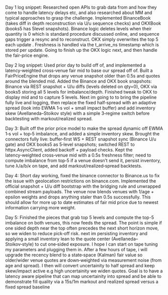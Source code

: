 Day 1 log snippet:
Researched open APIs to grab data from and how they come to handle latency delays etc, and also researched about MM and typical approaches to grasp the challenge.
Implemented BinanceBook (takes diff in depth reconstruction via U/u sequence checks) and OKXBook (books5 has 5level snapshots). Binance logic deletes levels when their quantity is 0 which is standard procedure discussed online, and sequence gaps trigger a resync and to reconstruct. OKX simply overwrites the top 5 each update . Freshness is handled via the t_arrive_ns timestamp which is stored per update. Going to finish up the OKX logic next, and then handle the fair-price engine.

Day 2 log snippet:
Used prior day to build off of, and implemented a latency‑weighted cross‑venue fair mid to base our spread off of. Built a FairPriceEngine that drops any venue snapshot older than 0.5s and quotes around the blended mid. Added the Binance and OKX book snapshots: Binance via REST snapshot + U/u diffs (levels deleted on qty=0), OKX via books5 storing all 5 levels for imbalance/depth. Finished tweak to OKX to display mid and to capture 5 levels. Next im going to to bring the pipeline fully live and logging, then replace the fixed half‑spread with an adaptive spread (look into EWMA 1‑s vol + small impact buffer) and add inventory skew (Avellaneda–Stoikov style) with a simple 3‑regime switch before backtesting with markout/realized spread.

Day 3:
Built off the prior price model to make the spread dynamic off EWMA 1‑s vol + top‑5 imbalance, and added a simple inventory skew. Brought the connectors fully live: buffer‑first WS + REST snapshot sync (Binance U/u gate) and OKX books5 as 5‑level snapshots; switched REST to httpx.AsyncClient, added backoff + payload checks. Kept the latency‑weighted cross‑venue mid with a 0.5s freshness filter; need to compute imbalance from top‑5 if a venue doesn’t send it, persist inventory, tune λ/a/b/κ on tape, and add markout/realized‑spread backtests.

Day 4:
Short day working, fixed the binance connector to Binance.us to fix the issue with geolocation restrictions on binance.com. Implemented the official snapshot + U/u diff bootstrap with the bridging rule and unwrapped combined stream payloads. The venue now blends venues with 1/age + epsilon weights and drops anything staler than 0.5s successfully. This should allow for more up to date estimates of fair mid price due to newest information carrying more weight.

Day 5:
Finished the pieces that grab top 5 levels and compute the top-5 imbalance on both venues, this now feeds the spread. The point is simple if one sided depth near the top often precedes the next short horizon move, so we widen to reduce pick‑off risk. next im persisting inventory and applying a small inventory lean to the quote center (Avellaneda–Stoikov‑style) to cut one‑sided exposure. I hope I can start on tape tuning my parameters and plugging them in. After a few hours of tape, i will upgrade the recency blend to a state‑space (Kalman) fair value so older/wider venue quotes are down‑weighted via measurement noise (from age and spread). I then will convert uncertainity to half spread and keep skew/impact active e.g high uncertainity we widen quotes. Goal is to have a latency aware pipeline that can map uncertainity into spread and be able to demonstrate fill quality via a 15s/1m markout and realized spread versus a fixed spread baseline